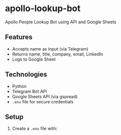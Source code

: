 # apollo-lookup-bot
Apollo People Lookup Bot using API and Google Sheets

## Features
- Accepts name as input (via Telegram)
- Returns name, title, company, email, LinkedIn
- Logs to Google Sheet

## Technologies
- Python
- Telegram Bot API
- Google Sheets API (via gspread)
- `.env` file for secure credentials

## Setup

1. Create a `.env` file with:
